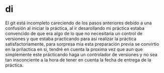# di
El git está incompleto careciendo de los pasos anteriores debido a una confusión al iniciar la práctica, al ir desarollando mi práctica estaba convencido de que era algo de
lo que no necesitaria un control de versiones y que estaba practicando para así realizar la práctica satisfactoriamente, para sorpresa mia esta preparación previa
se convirtio en la prñactica en si, tendré en cuenta la proxima vez que aun que simplemente este prácticando haga un controlador de versiones y no sea tan insconciente a la hora
de tener en cuenta la fecha de entrega de la práctica.
